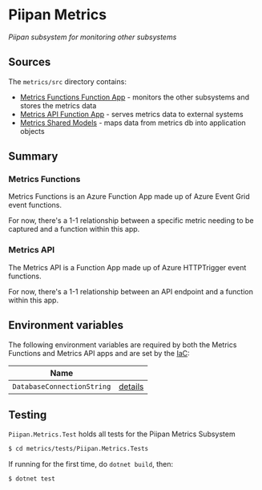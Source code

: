 # Piipan Metrics

*Piipan subsystem for monitoring other subsystems*

## Sources

The `metrics/src` directory contains:

* [Metrics Functions Function App](./src/PiipanMetricsFunctions) - monitors the other subsystems and stores the metrics data
* [Metrics API Function App](./src/PiipanMetricsApi) - serves metrics data to external systems
* [Metrics Shared Models](./src/Piipan.Metrics.Models) - maps data from metrics db into application objects

## Summary

### Metrics Functions

Metrics Functions is an Azure Function App made up of Azure Event Grid event functions.

For now, there's a 1-1 relationship between a specific metric needing to be captured and a function within this app.

### Metrics API

The Metrics API is a Function App made up of Azure HTTPTrigger event functions.

For now, there's a 1-1 relationship between an API endpoint and a function within this app.

## Environment variables

The following environment variables are required by both the Metrics Functions and Metrics API apps and are set by the [IaC](../../docs/iac.md):

| Name | |
|---|---|
| `DatabaseConnectionString` | [details](../../docs/iac.md#\:\~\:text=DatabaseConnectionString) |

## Testing

`Piipan.Metrics.Test` holds all tests for the Piipan Metrics Subsystem

``` bash
$ cd metrics/tests/Piipan.Metrics.Tests
```

If running for the first time, do `dotnet build`, then:

``` bash
$ dotnet test
```


